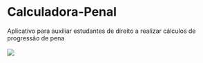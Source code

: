 # Calculadora-Penal
Aplicativo para auxiliar estudantes de direito a realizar cálculos de progressão de pena
<br><br>
<img src="http://googoomap.com/arquivos/calculadora.jpg" />
